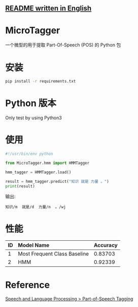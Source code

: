 [README written in English](README.en-US.md)
------------------------------

# MicroTagger
一个微型的用于提取 Part-Of-Speech (POS) 的 Python 包

# 安装
```bash
pip install -r requirements.txt
```

# Python 版本
Only test by using Python3

# 使用
```python
#!/usr/bin/env python

from MicroTagger.hmm import HMMTagger

hmm_tagger = HMMTagger.load()

result = hmm_tagger.predict("知识 就是 力量 。")
print(result)
```

输出:
```text
知识/m  就是/d  力量/n  。/wj
```


# 性能

| ID | Model Name                   | Accuracy |
|:---|:-----------------------------|:---------|
| 1  | Most Frequent Class Baseline | 0.83703  |
| 2  | HMM                          | 0.92339  |

# Reference
[Speech and Language Processing > Part-of-Speech Tagging](https://web.stanford.edu/~jurafsky/slp3/10.pdf)
